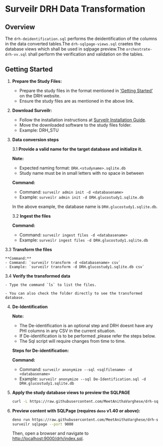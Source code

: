 
# Surveilr DRH Data Transformation

## Overview

  The `drh-deidentification.sql` performs the deidentification of the columns in the data converted tables.The `drh-sqlpage-views.sql` craetes the database views which shall be used in sqlpage preview.The `orchestrate-drh-vv.sql` shall perform the verification and validation on the tables.
## Getting Started

1. **Prepare the Study Files:**

   - Prepare the study files in the format mentioned in [‘Getting Started’](https://drh.diabetestechnology.org/getting-started/) on the DRH website.
   - Ensure the study files are as mentioned in the above link.

2. **Download Surveilr:**

   - Follow the installation instructions at [Surveilr Installation Guide](https://docs.opsfolio.com/surveilr/how-to/installation-guide).
   - Move the downloaded software to the study files folder.
   - Example: DRH_STU

3. **Data conversion steps**

   3.1 **Provide a valid name for the target database and initialize it.**

   **Note:**
   - Expected naming format: `DRH.<studyname>.sqlite.db`
   - Study name must be in small letters with no space in between

   **Command:**
   - Command: `surveilr admin init -d <databasename>`
   - Example: `surveilr admin init -d DRH.glucostudy1.sqlite.db`

   In the above example, the database name is `DRH.glucostudy1.sqlite.db`.


   3.2 **Ingest the files**

   **Command:**
   - Command: `surveilr ingest files -d <databasename>`
   - Example: `surveilr ingest files -d DRH.glucostudy1.sqlite.db`



3.3 **Transform the files**

    **Command:**
    - Command: `surveilr transform -d <databasename> csv`
    - Example: `surveilr transform -d DRH.glucostudy1.sqlite.db csv`

3.4 **Verify the transformed data**

    - Type the command `ls` to list the files.

    - You can also check the folder directly to see the transformed database.


4. **De-Identification**

   **Note:** 
   - The De-identification is an optional step and DRH doesnt have any PHI columns in any CSV in the current situation.
   - If De-identification is to be performed ,please refer the steps below.
   - The Sql script will require changes from time to time.

    
   **Steps for De-identification:**


   **Command:**
   - Command: `surveilr anonymize --sql <sqlfilename> -d <databasename>`
   - Example: `surveilr anonymize --sql De-Identification.sql -d DRH.glucostudy1.sqlite.db`



5. **Apply the study database views  to preview the SQLPAGE**

   ```bash
   curl -L https://raw.githubusercontent.com/MeetAnithaVarghese/drh-sql-page/stateless-drh-surveilr.sql | sqlite3 resource-surveillance.sqlite.db   
   ```

6. **Preview content with SQLPage (requires `deno` v1.40 or above):**

   ```bash
   deno run https://raw.githubusercontent.com/MeetAnithaVarghese/drh-sql-page/ux.sql.ts | sqlite3 resource-surveillance.sqlite.db
   surveilr sqlpage --port 9000
   ```

   Then, open a browser and navigate to [http://localhost:9000/drh/index.sql](http://localhost:9000/drh/index.sql).